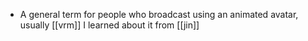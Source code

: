 - A general term for people who broadcast using an animated avatar, usually [[vrm]] I learned about it from [[jin]]
